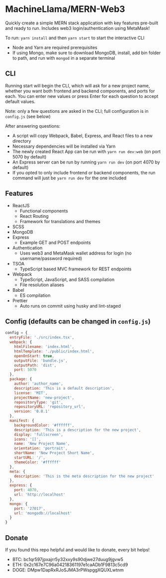 # MachineLlama/MERN-Web3

Quickly create a simple MERN stack application with key features pre-built and ready to run.
Includes web3 login/authentication using MetaMask!

To run: `yarn install` and then `yarn start` to start the interactive CLI
- Node and Yarn are required prerequisites
- If using Mongo, make sure to download MongoDB, install, add bin folder to path, and run with `mongod` in a separate terminal

## CLI
Running start will begin the CLI, which will ask for a new project name, whether you want both frontend and backend components, and ports for each. You can enter new values or press Enter for each question to accept default values.

Note: only a few questions are asked in the CLI; full configuration is in `config.js` (see below)

After answering questions:
- A script will copy Webpack, Babel, Express, and React files to a new directory
- Necessary dependencies will be installed via Yarn
- The newly created React App can be run with `yarn run dev:web` (on port 5070 by default)
- An Express server can be run by running `yarn run dev` (on port 4070 by default)
- If you opted to only include frontend or backend components, the run command will just be `yarn run dev` for the one included

## Features
- ReactJS
  - Functional components
  - React Routing
  - Framework for translations and themes
- SCSS
- MongoDB
- Express
  - Example GET and POST endpoints
- Authentication
  - Uses web3 and MetaMask wallet address for login (no username/password required)
- TSOA
  - TypeScript based MVC framework for REST endpoints
- Webpack
  - TypeScript, JavaScript, and SASS compilation
  - File resolution aliases
- Babel
  - ES compilation
- Prettier
  - Auto runs on commit using husky and lint-staged

## Config (defaults can be changed in `config.js`)
```js
config = {
  entryFile: './src/index.tsx',
  webpack: {
    htmlFilename: 'index.html',
    htmlTemplate: './public/index.html',
    openOnStart: true,
    outputFile: 'bundle.js',
    outputPath: 'dist',
    port: 5070
  },
  package: {
    author: 'author_name',
    description: 'This is a default description',
    license: 'MIT',
    projectName: 'new-project',
    repositoryType: 'git',
    repositoryURL: 'repository_url',
    version: '0.0.1'
  },
  manifest: {
    backgroundColor: '#ffffff',
    description: 'This is a description for the new project',
    display: 'fullscreen',
    icons: '[]',
    name: 'New Project Name',
    orientation: 'portrait',
    shortName: 'New Project Short Name',
    startURL: '/',
    themeColor: '#ffffff'
  },
  meta: {
    description: 'This is the meta description for the new project'
  },
  express: {
    port: 4070,
    url: 'http://localhost'
  },
  mongo: {
    port: '27017',
    url: 'mongodb://localhost'
  }
}
```

## Donate
If you found this repo helpful and would like to donate, every bit helps!

- BTC: bc1qr597jpxajrr5y32xxy9s90djwe27duug9jgvw5
- ETH: 0x2c167e7C96a04218361197e1caADb1F9813c5cd9
- DOGE: DMpw1DapRxRJoSJMA3rPWspggXQUXLwtnm
